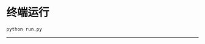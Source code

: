 # 终端运行

```shell
python run.py
```
******************************************************************************************************************************************************************************************************************************************************************